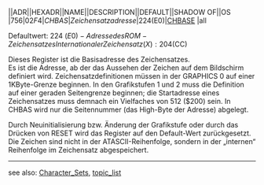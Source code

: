 ||ADR||HEXADR||NAME||DESCRIPTION||DEFAULT||SHADOW OF||OS  
|756|$02F4|CHBAS|Zeichensatzadresse|224 ($E0)|[CHBASE](../CHBASE/index.md) |all  
  
Defaultwert: 224 ($E0) - Adresse des ROM-Zeichensatzes   
Internationaler Zeichensatz (X): 204 ($CC)  
  
Dieses Register ist die Basisadresse des Zeichensatzes.  
Es ist die Adresse, ab der das Aussehen der Zeichen auf dem Bildschirm definiert wird. Zeichensatzdefinitionen müssen in der GRAPHICS 0 auf einer 1KByte-Grenze beginnen. In den Grafikstufen 1 und 2 muss die Definition auf einer geraden Seitengrenze beginnen; die Startadresse eines Zeichensatzes muss demnach ein Vielfaches von 512 ($200) sein. In CHBAS wird nur die Seitennummer (das High-Byte der Adresse) abgelegt.  
  
Durch Neuinitialisierung bzw. Änderung der Grafikstufe oder durch das Drücken von RESET wird das Register auf den Default-Wert zurückgesetzt.  
Die Zeichen sind nicht in der ATASCII-Reihenfolge, sondern in der „internen“ Reihenfolge im Zeichensatz abgespeichert.  
  
---
see also: [Character_Sets](../Character_Sets/index.md), [topic_list](../topic_list/index.md)  
